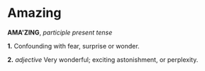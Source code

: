 # Amazing

**AMA'ZING**, _participle present tense_

**1.** Confounding with fear, surprise or wonder.

**2.** _adjective_ Very wonderful; exciting astonishment, or perplexity.